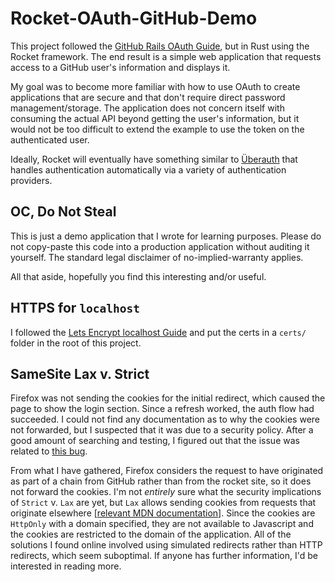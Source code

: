 # Rocket-OAuth-GitHub-Demo

This project followed the [GitHub Rails OAuth Guide](https://developer.github.com/v3/guides/basics-of-authentication/), but in Rust using the Rocket framework. The end result is a simple web application that requests access to a GitHub user's information and displays it.

My goal was to become more familiar with how to use OAuth to create applications that are secure and that don't require direct password management/storage. The application does not concern itself with consuming the actual API beyond getting the user's information, but it would not be too difficult to extend the example to use the token on the authenticated user.

Ideally, Rocket will eventually have something similar to [Überauth](https://github.com/ueberauth/ueberauth) that handles authentication automatically via a variety of authentication providers.

## OC, Do Not Steal

This is just a demo application that I wrote for learning purposes. Please do not copy-paste this code into a production application without auditing it yourself. The standard legal disclaimer of no-implied-warranty applies.

All that aside, hopefully you find this interesting and/or useful.

## HTTPS for `localhost`

I followed the [Lets Encrypt localhost Guide](https://letsencrypt.org/docs/certificates-for-localhost/) and put the certs in a `certs/` folder in the root of this project.

## SameSite Lax v. Strict

Firefox was not sending the cookies for the initial redirect, which caused the page to show the login section. Since a refresh worked, the auth flow had succeeded. I could not find any documentation as to why the cookies were not forwarded, but I suspected that it was due to a security policy. After a good amount of searching and testing, I figured out that the issue was related to [this bug](https://bugzilla.mozilla.org/show_bug.cgi?id=1465402).

From what I have gathered, Firefox considers the request to have originated as part of a chain from GitHub rather than from the rocket site, so it does not forward the cookies. I'm not _entirely_ sure what the security implications of `Strict` v. `Lax` are yet, but `Lax` allows sending cookies from requests that originate elsewhere [[relevant MDN documentation](https://developer.mozilla.org/en-US/docs/Web/HTTP/Cookies#SameSite_cookies)]. Since the cookies are `HttpOnly` with a domain specified, they are not available to Javascript and the cookies are restricted to the domain of the application. All of the solutions I found online involved using simulated redirects rather than HTTP redirects, which seem suboptimal. If anyone has further information, I'd be interested in reading more.
